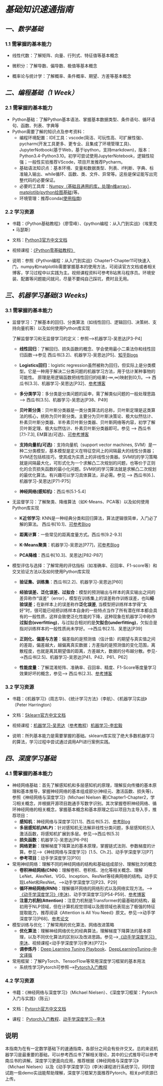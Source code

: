# ***基础知识速通指南***
## *一、数学基础*
### 1.1 需掌握的基本能力
* 线性代数：了解矩阵、向量、行列式、特征值等基本概念

* 微积分：了解导数、偏导数、极值等基本概念

* 概率论与统计学：了解概率、条件概率、期望、方差等基本概念
## *二、编程基础（1 Week）*
### 2.1 需掌握的基本能力
- Python基础：了解Python基本语法、掌握基本数据类型、条件语句、循环语句、函数、列表、字典等
- Python需要了解的知识点及参考资料：
  - 编程环境配置：IDE工具：vscode(简洁、可玩性高、可扩展性强)、pycharm(开发工具更多、更专业、且集成了环境管理工具)、JupyterNotbook(基于Web，基于ipython，支持markdown)，版本：Python3.4-Python3.10。初学可尝试使用JupyterNotebook，逻辑性较强；一般性实验推荐VScode，项目开发推荐Pycharm。
  - 基础语法知识点：基本环境、变量和数据类型、列表、if判断、字典、标准输入输出、while循环、函数、类、文件、异常等。这些是保证能写出完整代码的必要保证。
  - 必要的工具库：[Numpy（基础且通用的库，处理n维array）](https://github.com/lijin-THU/notes-python/blob/master/03-numpy/03.01-numpy-overview.ipynb)、[matplotlib(python绘图基础)](https://github.com/lijin-THU/notes-python/blob/master/03-numpy/03.02-matplotlib-basics.ipynb)等。
  - 环境管理：推荐conda([使用指南](https://zhuanlan.zhihu.com/p/44398592))
### 2.2 学习资源
* 书籍：《Python基础教程》（廖雪峰）、《python编程：从入门到实战》（埃里克 • 马瑟斯）

* 文档：[Python3官方中文文档](https://docs.pythontab.com/python/python3.4/)

* 视频课程：[《Python零基础教程》](https://www.bilibili.com/video/BV1qW4y1a7fU/?spm_id_from=333.337.search-card.all.click)
* 说明：参照《Python编程：从入门到实战》Chapter1-Chapter11可快速入门，numpy和matplotlib需要掌握基本的使用方法，可阅读官方文档或者相关博客，学习过程中以实践为主。视频课程资料可参考B站黑马程序员。环境安装、配置等问题能问就问，尽量不要纯自己踩坑，费时且无用。
## *三、机器学习基础(3 Weeks)*

### 3.1 需掌握的基本能力
- 监督学习：了解基本的回归、分类算法（如线性回归、逻辑回归、决策树、支持向量机等）以及如何使用Python库实现
  
  了解监督学习和无监督学习的定义：参照-->机器学习-吴恩达[P3-P4]
  
  - **线性回归**：了解回归、损失函数的概念、学会使用最小二乘法你和线性回归函数-->参见 西瓜书[3.2]、机器学习-吴恩达[P5]、[知乎Blogs](https://zhuanlan.zhihu.com/p/488128941)
  
  - **Logistics回归**：logistic regression虽然被称为回归，但实际上是分类模型。它是一种用于解决二分类问题的机器学习方法，用于估计某种事物的可能性。 原理是用逻辑函数把线性回归的结果(-∞,∞)映射到(0,1)。--> 西瓜书[3.3]、机器学习-吴恩达[P32]、[参考博客](https://cloud.tencent.com/developer/article/1694338)
  
  - **多分类学习**：多分类是分类问题的延申，需了解类似问题的一般处理思路  --> 西瓜书[3.5]、机器学习-吴恩达[P38、P49]
  
  - **贝叶斯分类**：贝叶斯分类器是一类分类算法的总称，贝叶斯定理是这类算法的核心，统称为贝叶斯分类。主要分为贝叶斯决策论、极大似然估计、朴素贝叶斯分类器、半朴素贝叶斯分类器、贝叶斯网络等内容，初学了解贝叶斯定理、极大似然估计、朴素贝叶斯分类器即可。参见 --> 西瓜书[7.1-7.3], EM算法(可选)、[可参考博客](https://www.cnblogs.com/jpcflyer/p/11069659.html)
  
  - **支持向量机(可选)**：支持向量机（support vector machines, SVM）是一种二分类模型，基本模型是定义在特征空间上的间隔最大的线性分类器；SVM还包括核技巧，使其成为实质上的非线性分类器。SVM的的学习策略就是间隔最大化，可形式化为一个求解凸二次规划的问题，也等价于正则化的合页损失函数的最小化问题。SVM的的学习算法就是求解凸二次规划的最优化算法。有兴趣可以学习具体算法，非必需。参见 --> 西瓜书[6.]、机器学习-吴恩达[P71-P75]
  
  - **神经网络(感知机)**：西瓜书[5.1-5.4]

- 无监督学习：了解聚类、降维算法（如K-Means、PCA等）以及如何使用Python库实现
  
  - **K近邻学习**: KNN是一种经典分类和回归算法，算法逻辑很简单，入门必了解的算法。 西瓜书[10.1]、[可参考Blog](https://zhuanlan.zhihu.com/p/25994179)

  - **距离计算**：一些常见的距离度量方式。西瓜书[9.2-9.3]
  
  - **K-Means聚类**：机器学习-吴恩达[P77]，[可参考Blog](https://zhuanlan.zhihu.com/p/75477709)
  
  - **PCA降维**：西瓜书[10.3]、吴恩达[P82-P87]

- 模型评估与选择：了解常用的评估指标（如准确率、召回率、F1-score等）和交叉验证方法以及如何使用Python库实现
  - **验证集、训练集**：西瓜书[2.2]、机器学习-吴恩达[P60]
  
  - **经验误差、泛化误差、过拟合**：模型的预测输出与样本的真实输出之间的差异称作“误差”（error），模型在训练集上的误差称作训练误差，也叫**经验误差**；在新样本上的误差称作**泛化误差**, 当模型把训练样本学得“太好”时，很可能已经把训练样本自身的一些特点当作了所有潜在样本都会具有的一般性质，这样会致使泛化性能的下降，这种现象在机器学习中称作**过拟合(overfitting)**，与过拟合相对的是**欠拟合(underfitting)**，欠拟合是指对训练样本的一般性质尚未学好。-->西瓜书[2.1]、吴恩达[P39]
  
  - **正则化、偏差与方差**：偏差指的是预测值（估计值）的期望与真实值之间的差距，偏差越大，越偏离真实数据；方差指的是预测值的变化范围，离散程度，也就是离其期望值的距离，方差越大，数据的分布越分散。参见-->西瓜书[2.5]、机器学习-吴恩达[P41、P42、P61、P62]
  
  - **性能度量**：了解混淆矩阵、准确率、召回率、精度、F1-Score等度量学习效果好坏的概念，参见--> 西瓜书[2.3]、[参考博客](https://www.cnblogs.com/wuliytTaotao/p/9285227.html)

### 3.2 学习资源
- 书籍：《机器学习》(周志华)、《统计学习方法》（李航）、《机器学习实战》（Peter Harrington）

- 文档：[Sklearn官方中文文档](https://sklearn.apachecn.org/#/)

- 视频课程：[机器学习-吴恩达](https://www.bilibili.com/video/BV1By4y1J7A5/?spm_id_from=333.337.search-card.all.click&vd_source=ef6bc9d073dccb208fb608bc99286677)（[参考教程](https://momodel.cn/workspace/643e9c46dea202f32b3e7cf8/app)）[机器学习-李宏毅](https://www.bilibili.com/video/BV13x411v7US/?spm_id_from=333.337.search-card.all.click&vd_source=ef6bc9d073dccb208fb608bc99286677)
- 说明：所列基本能力是需要掌握的基础。sklearn库实现了绝大多数机器学习的算法，学习过程中尝试通过调用API进行案例实践。
## *四、深度学习基础*
### 4.1 需掌握的基本能力
- 神经网络基础：首先了解感知机和多层感知机的原理，理解反向传播的基本原理和基本推导，掌握神经网络的基本组成部分(神经元、激活函数、损失等)，参照《神经网络与深度学习》(Michael Nielsen 著)Chapter1-Chapter2，学习相关概念，并根据开源项目跑通手写数字识别。其次掌握卷积神经网络、循环神经网络的相关概念，掌握基本概念和基本原理之后以项目为主导入手，推荐项目：
  - **感知机**：神经网络与深度学习[1.1]、西瓜书[5.2]、[参考Blog](https://zhuanlan.zhihu.com/p/72040253)
  - **多层感知机(MLP)**：针对感知机无法解非线性分类问题，多层感知机引入激活函数，将感知机扩展到多层。参见-->西瓜书[5.3]
  - **损失函数**：机器学习-吴恩达[P6-P8]
  - **网络更新**：理解梯度下降算法的基本原理，掌握链式法则、参数梯度的计算。参见-->《神经网络与深度学习》[1.5、Ch.2]、动手学深度学习[P7]
  - **参考项目**：动手学深度学习[P10]
- 常用神经网络：理解不同的神经网络的结构和基础组成部分、理解批次的概念
  - **卷积神经网络(CNN)**：理解卷积、卷积核、池化等相关概念、理解LeNet、AlexNet、VGG、Inception、ResNet等经典网络的结构。动手实现LeNet和ResNet。-->动手学深度学习[P23、P29]
  - **循环神经网络(RNN)**：理解循环网络的网络形式以及网络实现方法。-->[《动手学深度学习》(李沐)](https://zh-v2.d2l.ai/chapter_recurrent-neural-networks/index.html)、动手学深度学习[P54-P59]、[参考博客](https://zybuluo.com/hanbingtao/note/541458)
  - **注意力机制(Attention)**：注意力机制是Transformer的最基础的结构，最初用于NLP领域，但在计算机视觉领域以及图领域也表现出了极强的特征提取能力，推荐阅读《Attention is All You Need》原文。参见-->动手学深度学习[P68]、[参考论文](https://arxiv.org/abs/1706.03762)
- 模型训练与优化：了解常用的优化算法、网络改进策略
  - **优化算法**：理解神经网络优化的经典算法，理解梯度下降算法的基本原理，以及不同优化算法的区别以及改进思路。参见-->[《动手学深度学习》李沐](https://zh-v2.d2l.ai/chapter_optimization/index.html)、视频课程<动手学深度学习(李沐)[P72]>
  - **调参炼丹**：[Deep Learning Tuning Playbook](https://github.com/google-research/tuning_playbook)、[DeepLearningTuning-中文译版](https://github.com/chunqiangqian/deepLearningTuning/blob/main/%E6%B7%B1%E5%BA%A6%E5%AD%A6%E4%B9%A0%E8%B0%83%E5%8F%82%E6%96%B9%E6%B3%95.md)
- 常用框架：了解PyTorch、TensorFlow等常用深度学习框架的基本用法
  - 系统性学习Pytorch可参照-->[Pytorch入门教程](https://www.bilibili.com/video/BV1rs4y1E7gx/?spm_id_from=333.337.search-card.all.click&vd_source=ef6bc9d073dccb208fb608bc99286677)

### 4.2 学习资源
* 书籍：《神经网络与深度学习》（Michael Nielsen）、《深度学习框架：Pytorch入门与实践》（陈云）

* 文档：[Pytorch官方中文文档](https://pytorch-cn.readthedocs.io/zh/latest/)

* 课程： [Pytorch入门教程](https://www.bilibili.com/video/BV1rs4y1E7gx/?spm_id_from=333.337.search-card.all.click&vd_source=ef6bc9d073dccb208fb608bc99286677)、[动手学深度学习--李沐](https://space.bilibili.com/1567748478/channel/seriesdetail?sid=358497)

## 说明
本指南为在有一定数学基础下的速通指南，各部分之间会有些许交叉。总的来说机器学习是最重要的基础，可以参考西瓜书了解相关理论，其中的公式推导可以参考南瓜书的讲解。深度学习更面向应用，推荐根据《神经网络与深度学习》（Michael Nielsen）以及《动手学深度学习》(李沐)课程进行系统学习，同时尝试跑一些demo实战能帮助理解，深度学习框架方面推荐Pytorch。相关pdf资源已上传。
